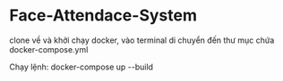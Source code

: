 # Face-Attendace-System

clone về và khởi chạy docker, vào terminal di chuyển đến thư mục chứa docker-compose.yml

Chạy lệnh: docker-compose up --build

